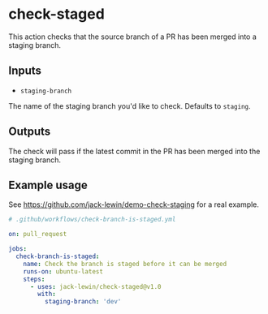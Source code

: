 # check-staged

This action checks that the source branch of a PR has been merged into a staging branch.


## Inputs

* `staging-branch`

The name of the staging branch you'd like to check. Defaults to `staging`.


## Outputs

The check will pass if the latest commit in the PR has been merged into the staging branch.


## Example usage

See https://github.com/jack-lewin/demo-check-staging for a real example.

```yml
# .github/workflows/check-branch-is-staged.yml

on: pull_request

jobs:
  check-branch-is-staged:
    name: Check the branch is staged before it can be merged
    runs-on: ubuntu-latest
    steps:
      - uses: jack-lewin/check-staged@v1.0
        with:
          staging-branch: 'dev'
```
